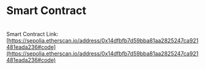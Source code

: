 # Smart Contract

\
Smart Contract Link: [https://sepolia.etherscan.io/address/0x14dfbfb7d59bba81aa2825247ca921481eada236#code](https://sepolia.etherscan.io/address/0x14dfbfb7d59bba81aa2825247ca921481eada236#code)
